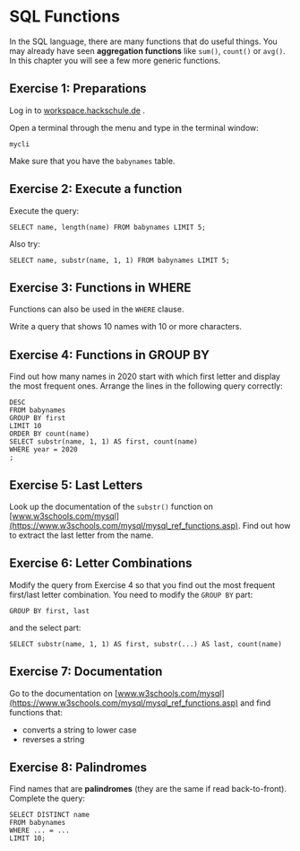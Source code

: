 
# SQL Functions

In the SQL language, there are many functions that do useful things.
You may already have seen **aggregation functions** like `sum()`, `count()` or `avg()`.
In this chapter you will see a few more generic functions.

## Exercise 1: Preparations

Log in to [workspace.hackschule.de](https://workspace.hackschule.de) .

Open a terminal through the menu and type in the terminal window:

    mycli

Make sure that you have the `babynames` table.

## Exercise 2: Execute a function

Execute the query:

    SELECT name, length(name) FROM babynames LIMIT 5;

Also try:

    SELECT name, substr(name, 1, 1) FROM babynames LIMIT 5;

## Exercise 3: Functions in WHERE

Functions can also be used in the `WHERE` clause.

Write a query that shows 10 names with 10 or more characters.

## Exercise 4: Functions in GROUP BY

Find out how many names in 2020 start with which first letter and display the most frequent ones.
Arrange the lines in the following query correctly:

    DESC
    FROM babynames
    GROUP BY first
    LIMIT 10
    ORDER BY count(name)
    SELECT substr(name, 1, 1) AS first, count(name)
    WHERE year = 2020
    ;

## Exercise 5: Last Letters

Look up the documentation of the `substr()` function on [www.w3schools.com/mysql](https://www.w3schools.com/mysql/mysql_ref_functions.asp). Find out how to extract the last letter from the name.

## Exercise 6: Letter Combinations

Modify the query from Exercise 4 so that you find out the most frequent first/last letter combination.
You need to modify the `GROUP BY` part:

    GROUP BY first, last

and the select part:

    SELECT substr(name, 1, 1) AS first, substr(...) AS last, count(name)

## Exercise 7: Documentation

Go to the documentation on [www.w3schools.com/mysql](https://www.w3schools.com/mysql/mysql_ref_functions.asp) and find functions that:

- converts a string to lower case
- reverses a string

## Exercise 8: Palindromes

Find names that are **palindromes** (they are the same if read back-to-front).
Complete the query:

    SELECT DISTINCT name
    FROM babynames
    WHERE ... = ...
    LIMIT 10;
    
